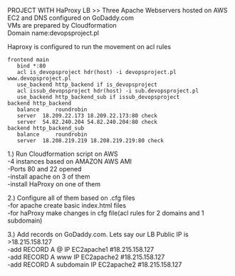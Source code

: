 PROJECT WITH HaProxy LB >> Three Apache Webservers hosted on AWS EC2 and DNS configured on GoDaddy.com  
VMs are prepared by Cloudformation  
Domain name:devopsproject.pl  


Haproxy is configured to run the movement on acl rules  

```
frontend main  
   bind *:80  
   acl is_devopsproject hdr(host) -i devopsproject.pl www.devopsproject.pl  
   use_backend http_backend if is_devopsproject  
   acl issub_devopsproject hdr(host) -i sub.devopsproject.pl  
   use_backend http_backend_sub if issub_devopsproject  
backend http_backend  
   balance     roundrobin  
   server  18.209.22.173 18.209.22.173:80 check  
   server  54.82.240.204 54.82.240.204:80 check  
backend http_backend_sub  
   balance     roundrobin  
   server  18.208.219.219 18.208.219.219:80 check
``` 



1.) Run Cloudformation script on AWS  
-4 instances based on AMAZON AWS AMI  
-Ports 80 and 22 opened  
-install apache on 3 of them  
-install HaProxy on one of them

2.) Configure all of them based on .cfg files    
-for apache create basic index.html files  
-for haProxy make changes in cfg file(acl rules for 2 domains and 1 subdomain) 

3.) Add records on GoDaddy.com. Lets say our LB Public IP is >18.215.158.127  
-add RECORD     A    @         IP EC2apache1 #18.215.158.127  
-add RECORD     A    www       IP EC2apache2 #18.215.158.127  
-add RECORD     A    subdomain IP EC2apache2 #18.215.158.127  



